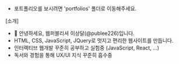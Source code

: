 * 포트폴리오를 보시려면 'portfolios' 폴더로 이동해주세요.

[소개]
- 👋 안녕하세요, 웹퍼블리셔 이상달(@publee226)입니다.
- HTML, CSS, JavaScript, JQuery로 멋지고 편리한 웹사이트를 만듭니다.
- 인터랙티브 웹개발 꾸준히 공부하고 실험중 (JavaScript, React, ...)
- 독서와 경험을 통해 UX/UI 지식 꾸준히 흡수중


<!---
publee226/publee226 is a ✨ special ✨ repository because its `README.md` (this file) appears on your GitHub profile.
You can click the Preview link to take a look at your changes.
--->
